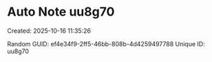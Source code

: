 ﻿# Auto Note uu8g70
Created: 2025-10-16 11:35:26

Random GUID: ef4e34f9-2ff5-46bb-808b-4d4259497788
Unique ID: uu8g70
